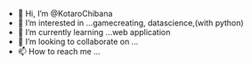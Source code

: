 - 👋 Hi, I’m @KotaroChibana
- 👀 I’m interested in ...gamecreating, datascience,(with python)
- 🌱 I’m currently learning ...web application
- 💞️ I’m looking to collaborate on ...
- 📫 How to reach me ...

<!---
KotaroChibana/KotaroChibana is a ✨ special ✨ repository because its `README.md` (this file) appears on your GitHub profile.
You can click the Preview link to take a look at your changes.
--->
